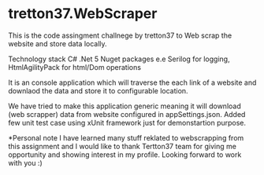 # tretton37.WebScraper
This is the code assingment challnege by tretton37 to Web scrap the website and store data locally.

Technology stack
C#
.Net 5
Nuget packages e.e Serilog for logging, HtmlAgilityPack for html/Dom operations

It is an console application which will traverse the each link of a website and downlaod the data and store it to configurable location.

We have tried to make this application generic meaning it will download (web scrapper) data from website configured in appSettings.json.
Added few unit test case using xUnit framework just for demonstartion purpose.


*Personal note
I have learned many stuff reklated to webscrapping from this assignment and I would like to thank Tertton37 team for giving me opportunity and showing interest in my profile.
Looking forward to work with you :)

